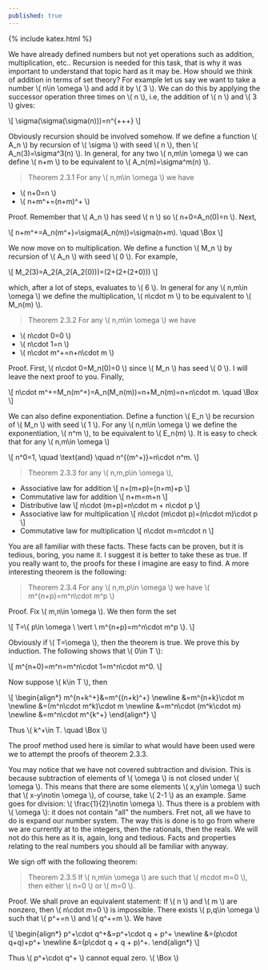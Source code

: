 ```yaml
---
published: true
---
```

{% include katex.html %}

We have already defined numbers but not yet operations such as addition, multiplication, etc.. Recursion is needed for this task, that is why it was important to understand that topic hard as it may be. How should we think of addition in terms of set theory? For example let us say we want to take a number \\( n\in \omega \\) and add it by \\( 3 \\). We can do this by applying the successor operation three times on \\( n \\), i.e, the addition of \\( n \\) and \\( 3 \\) gives:

\\[ \sigma(\sigma(\sigma(n)))=n^{+++} \\] 

Obviously recursion should be involved somehow. If we define a function \\( A_n \\) by recursion of \\( \sigma \\) with seed \\( n \\), then \\( A_n(3)=\sigma^3(n) \\). In general, for any two \\( n,m\in \omega \\) we can define \\( n+m \\) to be equivalent to \\( A_n(m)=\sigma^m(n) \\).

> Theorem 2.3.1 For any \\( n,m\in \omega \\) we have
- \\( n+0=n \\)
- \\( n+m^+=(n+m)^+ \\)

Proof. Remember that \\( A_n \\) has seed \\( n \\) so \\( n+0=A_n(0)=n \\). Next,

\\[ n+m^+=A_n(m^+)=\sigma(A_n(m))=\sigma(n+m). \quad \Box \\]

We now move on to multiplication. We define a function \\( M_n \\) by recursion of \\( A_n \\) with seed \\( 0 \\). For example, 

\\[ M_2(3)=A_2(A_2(A_2(0)))=(2+(2+(2+0))) \\]

which, after a lot of steps, evaluates to \\( 6 \\). In general for any \\( n,m\in \omega \\) we define the multiplication, \\( n\cdot m \\) to be equivalent to \\( M_n(m) \\).

> Theorem 2.3.2 For any \\( n,m\in \omega \\) we have
- \\( n\cdot 0=0 \\)
- \\( n\cdot 1=n \\)
- \\( n\cdot m^+=n+n\cdot m \\)

Proof. First, \\( n\cdot 0=M_n(0)=0 \\) since \\( M_n \\) has seed \\( 0 \\). I will leave the next proof to you. Finally,

\\[ n\cdot m^+=M_n(m^+)=A_n(M_n(m))=n+M_n(m)=n+n\cdot m. \quad \Box \\]

We can also define exponentiation. Define a function \\( E_n \\) be recursion of \\( M_n \\) with seed \\( 1 \\). For any \\( n,m\in \omega \\) we define the exponentiation, \\( n^m \\), to be equivalent to \\( E_n(m) \\). It is easy to check that for any \\( n,m\in \omega \\)

\\[ n^0=1, \quad \text{and} \quad n^{(m^+)}=n\cdot n^m. \\]

> Theorem 2.3.3 for any \\( n,m,p\in \omega \\),
- Associative law for addition
\\[ n+(m+p)=(n+m)+p \\]
- Commutative law for addition
\\[ n+m=m+n \\]
- Distributive law
\\[ n\cdot (m+p)=n\cdot m + n\cdot p \\]
- Associative law for multiplication
\\[ n\cdot (m\cdot p)=(n\cdot m)\cdot p \\]
- Commutative law for multiplication
\\[ n\cdot m=m\cdot n \\]

You are all familiar with these facts. These facts can be proven, but it is tedious, boring, you name it. I suggest it is better to take these as true. If you really want to, the proofs for these I imagine are easy to find. A more interesting theorem is the following: 

> Theorem 2.3.4 For any \\( n,m,p\in \omega \\) we have \\( m^{n+p}=m^n\cdot m^p \\)

Proof. Fix \\( m,n\in \omega \\). We then form the set

\\[ T=\\{ p\in \omega \ \vert \ m^{n+p}=m^n\cdot m^p \\}. \\]

Obviously if \\( T=\omega \\), then the theorem is true. We prove this by induction. The following shows that \\( 0\in T \\):

\\[ m^{n+0}=m^n=m^n\cdot 1=m^n\cdot m^0. \\]

Now suppose \\( k\in T \\), then

\\[ \begin{align\*} m^{n+k^+}&=m^{(n+k)^+} \newline &=m^{n+k}\cdot m \newline &=(m^n\cdot m^k)\cdot m \newline &=m^n\cdot (m^k\cdot m) \newline &=m^n\cdot m^{k^+} \end{align\*} \\]

Thus \\( k^+\in T. \quad \Box \\)

The proof method used here is similar to what would have been used were we to attempt the proofs of theorem 2.3.3. 

You may notice that we have not covered subtraction and division. This is because subtraction of elements of \\( \omega \\) is not closed under \\( \omega \\). This means that there are some elements \\( x,y\in \omega \\) such that \\( x-y\notin \omega \\), of course, take \\( 2-1 \\) as an example. Same goes for division: \\( \frac{1}{2}\notin \omega \\). Thus there is a problem with \\( \omega \\): it does not contain "all" the numbers. Fret not, all we have to do is expand our number system. The way this is done is to go from where we are currently at to the integers, then the rationals, then the reals. We will not do this here as it is, again, long and tedious. Facts and properties relating to the real numbers you should all be familiar with anyway.

We sign off with the following theorem:

> Theorem 2.3.5 If \\( n,m\in \omega \\) are such that \\( n\cdot m=0 \\), then either \\( n=0 \\) or \\( m=0 \\).

Proof. We shall prove an equivalent statement: If \\( n \\) and \\( m \\) are nonzero, then \\( n\cdot m=0 \\) is impossible. There exists \\( p,q\in \omega \\) such that \\( p^+=n \\) and \\( q^+=m \\). We have

\\[ \begin{align\*} p^+\cdot q^+&=p^+\cdot q + p^+ \newline &=(p\cdot q+q)+p^+ \newline &=(p\cdot q + q + p)^+. \end{align\*} \\]

Thus \\( p^+\cdot q^+ \\) cannot equal zero. \\( \Box \\)
